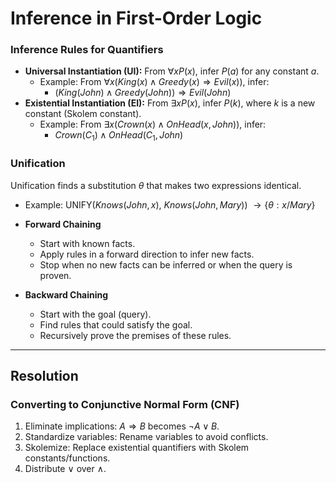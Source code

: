 
# Inference in First-Order Logic

### Inference Rules for Quantifiers
- **Universal Instantiation (UI):** From $\forall x P(x)$, infer $P(a)$ for any constant $a$.
  - Example: From $\forall x (King(x) \land Greedy(x) \Rightarrow Evil(x))$, infer:
    - $(King(John) \land Greedy(John)) \Rightarrow Evil(John)$
- **Existential Instantiation (EI):** From $\exists x P(x)$, infer $P(k)$, where $k$ is a new constant (Skolem constant).
  - Example: From $\exists x (Crown(x) \land OnHead(x, John))$, infer:
    - $Crown(C_1) \land OnHead(C_1, John)$

### Unification
Unification finds a substitution $\theta$ that makes two expressions identical.
- Example: UNIFY($Knows(John, x)$, $Knows(John, Mary)$) $\rightarrow \{\theta: x/Mary\}$

- **Forward Chaining**
    - Start with known facts.
    - Apply rules in a forward direction to infer new facts.
    - Stop when no new facts can be inferred or when the query is proven.

- **Backward Chaining**
    - Start with the goal (query).
    - Find rules that could satisfy the goal.
    - Recursively prove the premises of these rules.
---

## Resolution

### Converting to Conjunctive Normal Form (CNF)
1. Eliminate implications: $A \Rightarrow B$ becomes $\neg A \lor B$.
2. Standardize variables: Rename variables to avoid conflicts.
3. Skolemize: Replace existential quantifiers with Skolem constants/functions.
4. Distribute $\lor$ over $\land$.